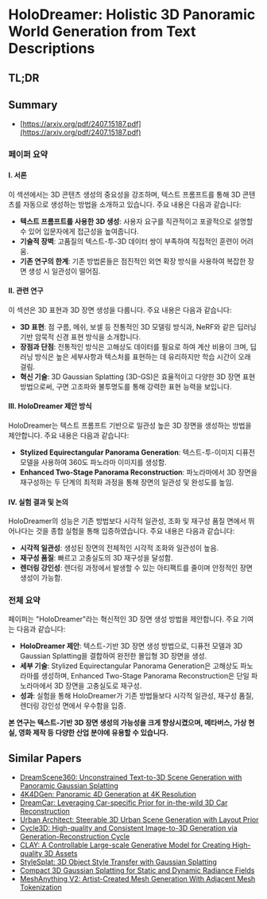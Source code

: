 # HoloDreamer: Holistic 3D Panoramic World Generation from Text Descriptions
## TL;DR
## Summary
- [https://arxiv.org/pdf/2407.15187.pdf](https://arxiv.org/pdf/2407.15187.pdf)

### 페이퍼 요약

#### I. 서론

이 섹션에서는 3D 콘텐츠 생성의 중요성을 강조하며, 텍스트 프롬프트를 통해 3D 콘텐츠를 자동으로 생성하는 방법을 소개하고 있습니다. 주요 내용은 다음과 같습니다:

- **텍스트 프롬프트를 사용한 3D 생성**: 사용자 요구를 직관적이고 포괄적으로 설명할 수 있어 입문자에게 접근성을 높여줍니다.
- **기술적 장벽**: 고품질의 텍스트-투-3D 데이터 쌍이 부족하여 직접적인 훈련이 어려움.
- **기존 연구의 한계**: 기존 방법론들은 점진적인 외연 확장 방식을 사용하여 복잡한 장면 생성 시 일관성이 떨어짐.

#### II. 관련 연구

이 섹션은 3D 표현과 3D 장면 생성을 다룹니다. 주요 내용은 다음과 같습니다:

- **3D 표현**: 점 구름, 메쉬, 보셀 등 전통적인 3D 모델링 방식과, NeRF와 같은 딥러닝 기반 암묵적 신경 표현 방식을 소개합니다.
- **장점과 단점**: 전통적인 방식은 고해상도 데이터를 필요로 하여 계산 비용이 크며, 딥러닝 방식은 높은 세부사항과 텍스처를 표현하는 데 유리하지만 학습 시간이 오래 걸림.
- **혁신 기술**: 3D Gaussian Splatting (3D-GS)은 효율적이고 다양한 3D 장면 표현 방법으로써, 구면 고조파와 불투명도를 통해 강력한 표현 능력을 보입니다.

#### III. HoloDreamer 제안 방식

HoloDreamer는 텍스트 프롬프트 기반으로 일관성 높은 3D 장면을 생성하는 방법을 제안합니다. 주요 내용은 다음과 같습니다:

- **Stylized Equirectangular Panorama Generation**: 텍스트-투-이미지 디퓨전 모델을 사용하여 360도 파노라마 이미지를 생성함.
- **Enhanced Two-Stage Panorama Reconstruction**: 파노라마에서 3D 장면을 재구성하는 두 단계의 최적화 과정을 통해 장면의 일관성 및 완성도를 높임.

#### IV. 실험 결과 및 논의

HoloDreamer의 성능은 기존 방법보다 시각적 일관성, 조화 및 재구성 품질 면에서 뛰어나다는 것을 종합 실험을 통해 입증하였습니다. 주요 내용은 다음과 같습니다:

- **시각적 일관성**: 생성된 장면의 전체적인 시각적 조화와 일관성이 높음.
- **재구성 품질**: 빠르고 고충실도의 3D 재구성을 달성함.
- **렌더링 강인성**: 렌더링 과정에서 발생할 수 있는 아티팩트를 줄이며 안정적인 장면 생성이 가능함.

### 전체 요약

페이퍼는 "HoloDreamer"라는 혁신적인 3D 장면 생성 방법을 제안합니다. 주요 기여는 다음과 같습니다:

- **HoloDreamer 제안**: 텍스트-기반 3D 장면 생성 방법으로, 디퓨전 모델과 3D Gaussian Splatting을 결합하여 완전한 몰입형 3D 장면을 생성.
- **세부 기술**: Stylized Equirectangular Panorama Generation은 고해상도 파노라마를 생성하며, Enhanced Two-Stage Panorama Reconstruction은 단일 파노라마에서 3D 장면을 고충실도로 재구성.
- **성과**: 실험을 통해 HoloDreamer가 기존 방법들보다 시각적 일관성, 재구성 품질, 렌더링 강인성 면에서 우수함을 입증.

**본 연구는 텍스트-기반 3D 장면 생성의 가능성을 크게 향상시켰으며, 메타버스, 가상 현실, 영화 제작 등 다양한 산업 분야에 유용할 수 있습니다.**


## Similar Papers
- [DreamScene360: Unconstrained Text-to-3D Scene Generation with Panoramic Gaussian Splatting](2404.06903.md)
- [4K4DGen: Panoramic 4D Generation at 4K Resolution](2406.13527.md)
- [DreamCar: Leveraging Car-specific Prior for in-the-wild 3D Car Reconstruction](2407.16988.md)
- [Urban Architect: Steerable 3D Urban Scene Generation with Layout Prior](2404.06780.md)
- [Cycle3D: High-quality and Consistent Image-to-3D Generation via Generation-Reconstruction Cycle](2407.19548.md)
- [CLAY: A Controllable Large-scale Generative Model for Creating High-quality 3D Assets](2406.13897.md)
- [StyleSplat: 3D Object Style Transfer with Gaussian Splatting](2407.09473.md)
- [Compact 3D Gaussian Splatting for Static and Dynamic Radiance Fields](2408.03822.md)
- [MeshAnything V2: Artist-Created Mesh Generation With Adjacent Mesh Tokenization](2408.02555.md)
